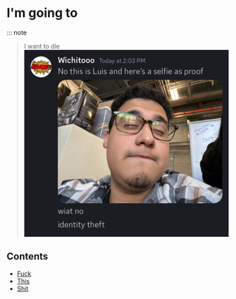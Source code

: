 # I'm going to

::: note
> I want to die
![AUGH](RizzLogo.png)


## Contents

- [Fuck](#)
- [This](#)
- [Shit](#)

